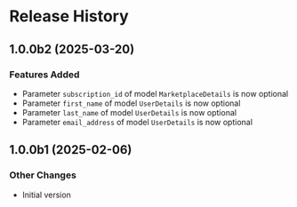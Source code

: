 # Release History

## 1.0.0b2 (2025-03-20)

### Features Added

  - Parameter `subscription_id` of model `MarketplaceDetails` is now optional
  - Parameter `first_name` of model `UserDetails` is now optional
  - Parameter `last_name` of model `UserDetails` is now optional
  - Parameter `email_address` of model `UserDetails` is now optional

## 1.0.0b1 (2025-02-06)

### Other Changes

  - Initial version
